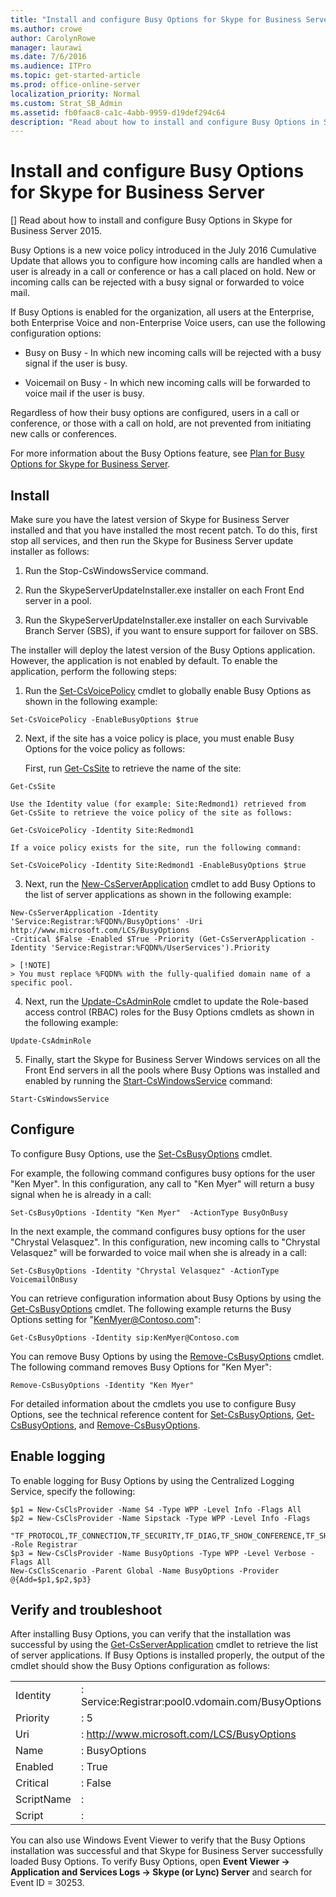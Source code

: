 ```yaml
---
title: "Install and configure Busy Options for Skype for Business Server"
ms.author: crowe
author: CarolynRowe
manager: laurawi
ms.date: 7/6/2016
ms.audience: ITPro
ms.topic: get-started-article
ms.prod: office-online-server
localization_priority: Normal
ms.custom: Strat_SB_Admin
ms.assetid: fb0faac8-ca1c-4abb-9959-d19def294c64
description: "Read about how to install and configure Busy Options in Skype for Business Server 2015."
---
```


# Install and configure Busy Options for Skype for Business Server
[]
Read about how to install and configure Busy Options in Skype for Business Server 2015.
  
Busy Options is a new voice policy introduced in the July 2016 Cumulative Update that allows you to configure how incoming calls are handled when a user is already in a call or conference or has a call placed on hold. New or incoming calls can be rejected with a busy signal or forwarded to voice mail. 
  
If Busy Options is enabled for the organization, all users at the Enterprise, both Enterprise Voice and non-Enterprise Voice users, can use the following configuration options:
  
- Busy on Busy - In which new incoming calls will be rejected with a busy signal if the user is busy.
    
- Voicemail on Busy - In which new incoming calls will be forwarded to voice mail if the user is busy.
    
Regardless of how their busy options are configured, users in a call or conference, or those with a call on hold, are not prevented from initiating new calls or conferences. 
  
For more information about the Busy Options feature, see [Plan for Busy Options for Skype for Business Server](../../plan-your-deployment/enterprise-voice-solution/busy-options.md).
  
## Install

Make sure you have the latest version of Skype for Business Server installed and that you have installed the most recent patch. To do this, first stop all services, and then run the Skype for Business Server update installer as follows:
  
1. Run the Stop-CsWindowsService command.
    
2. Run the SkypeServerUpdateInstaller.exe installer on each Front End server in a pool.
    
3. Run the SkypeServerUpdateInstaller.exe installer on each Survivable Branch Server (SBS), if you want to ensure support for failover on SBS.
    
The installer will deploy the latest version of the Busy Options application. However, the application is not enabled by default. To enable the application, perform the following steps:
  
1. Run the [Set-CsVoicePolicy](../../manage/management-shell/set-csvoicepolicy.md) cmdlet to globally enable Busy Options as shown in the following example:
    
  ```
  Set-CsVoicePolicy -EnableBusyOptions $true
  ```

2. Next, if the site has a voice policy is place, you must enable Busy Options for the voice policy as follows:
    
    First, run [Get-CsSite](../../manage/management-shell/get-cssite.md) to retrieve the name of the site:
    
  ```
  Get-CsSite
  ```

    Use the Identity value (for example: Site:Redmond1) retrieved from Get-CsSite to retrieve the voice policy of the site as follows:
    
  ```
  Get-CsVoicePolicy -Identity Site:Redmond1
  ```

    If a voice policy exists for the site, run the following command:
    
  ```
  Set-CsVoicePolicy -Identity Site:Redmond1 -EnableBusyOptions $true
  ```

3. Next, run the [New-CsServerApplication](../../manage/management-shell/new-csserverapplication.md) cmdlet to add Busy Options to the list of server applications as shown in the following example:
    
  ```
  New-CsServerApplication -Identity 'Service:Registrar:%FQDN%/BusyOptions' -Uri http://www.microsoft.com/LCS/BusyOptions 
-Critical $False -Enabled $True -Priority (Get-CsServerApplication -Identity 'Service:Registrar:%FQDN%/UserServices').Priority
  ```

    > [!NOTE]
    > You must replace %FQDN% with the fully-qualified domain name of a specific pool. 
  
4. Next, run the [Update-CsAdminRole](../../manage/management-shell/update-csadminrole.md) cmdlet to update the Role-based access control (RBAC) roles for the Busy Options cmdlets as shown in the following example:
    
  ```
  Update-CsAdminRole
  ```

5. Finally, start the Skype for Business Server Windows services on all the Front End servers in all the pools where Busy Options was installed and enabled by running the [Start-CsWindowsService](../../manage/management-shell/start-cswindowsservice.md) command:
    
  ```
  Start-CsWindowsService
  ```

## Configure

To configure Busy Options, use the [Set-CsBusyOptions](http://technet.microsoft.com/library/8ffbb832-3e55-4d6c-9a7c-5ce2df22de2e.aspx) cmdlet.
  
For example, the following command configures busy options for the user "Ken Myer". In this configuration, any call to "Ken Myer" will return a busy signal when he is already in a call:
  
```
Set-CsBusyOptions -Identity "Ken Myer"  -ActionType BusyOnBusy

```

In the next example, the command configures busy options for the user "Chrystal Velasquez". In this configuration, new incoming calls to "Chrystal Velasquez" will be forwarded to voice mail when she is already in a call:
  
```
Set-CsBusyOptions -Identity "Chrystal Velasquez" -ActionType VoicemailOnBusy 

```

You can retrieve configuration information about Busy Options by using the [Get-CsBusyOptions](http://technet.microsoft.com/library/ff0e3b1c-c41d-41e4-9468-0cb057aef9fb.aspx) cmdlet. The following example returns the Busy Options setting for "KenMyer@Contoso.com":
  
```
Get-CsBusyOptions -Identity sip:KenMyer@Contoso.com
```

You can remove Busy Options by using the [Remove-CsBusyOptions](http://technet.microsoft.com/library/159e5931-10f1-4226-bcc4-38548f88f0d4.aspx) cmdlet. The following command removes Busy Options for "Ken Myer":
  
```
Remove-CsBusyOptions -Identity "Ken Myer"

```

For detailed information about the cmdlets you use to configure Busy Options, see the technical reference content for [Set-CsBusyOptions](http://technet.microsoft.com/library/8ffbb832-3e55-4d6c-9a7c-5ce2df22de2e.aspx), [Get-CsBusyOptions](http://technet.microsoft.com/library/ff0e3b1c-c41d-41e4-9468-0cb057aef9fb.aspx), and [Remove-CsBusyOptions](http://technet.microsoft.com/library/159e5931-10f1-4226-bcc4-38548f88f0d4.aspx).
  
## Enable logging

To enable logging for Busy Options by using the Centralized Logging Service, specify the following:
  
```
$p1 = New-CsClsProvider -Name S4 -Type WPP -Level Info -Flags All
$p2 = New-CsClsProvider -Name Sipstack -Type WPP -Level Info -Flags
 "TF_PROTOCOL,TF_CONNECTION,TF_SECURITY,TF_DIAG,TF_SHOW_CONFERENCE,TF_SHOW_ALLREQUESTS,TF_SHOW_ALLSIPHEADERS" -Role Registrar
$p3 = New-CsClsProvider -Name BusyOptions -Type WPP -Level Verbose -Flags All
New-CsClsScenario -Parent Global -Name BusyOptions -Provider @{Add=$p1,$p2,$p3} 

```

## Verify and troubleshoot

After installing Busy Options, you can verify that the installation was successful by using the [Get-CsServerApplication](../../manage/management-shell/get-csserverapplication.md) cmdlet to retrieve the list of server applications. If Busy Options is installed properly, the output of the cmdlet should show the Busy Options configuration as follows:
  
|||
|:-----|:-----|
|Identity  <br/> | : Service:Registrar:pool0.vdomain.com/BusyOptions <br/> |
|Priority  <br/> | : 5 <br/> |
|Uri  <br/> |: http://www.microsoft.com/LCS/BusyOptions  <br/> |
|Name  <br/> | : BusyOptions <br/> |
|Enabled  <br/> |: True  <br/> |
|Critical  <br/> |: False  <br/> |
|ScriptName  <br/> | : <br/> |
|Script  <br/> | : <br/> |
   
You can also use Windows Event Viewer to verify that the Busy Options installation was successful and that Skype for Business Server successfully loaded Busy Options. To verify Busy Options, open **Event Viewer -\> Application and Services Logs -\> Skype (or Lync) Server** and search for Event ID = 30253.
  

